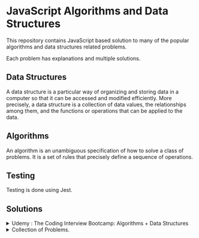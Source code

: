 # JavaScript Algorithms and Data Structures

This repository contains JavaScript based solution to many of the
popular algorithms and data structures related problems.

Each problem has explanations and multiple solutions.

## Data Structures

A data structure is a particular way of organizing and storing data in a computer so that it can
be accessed and modified efficiently. More precisely, a data structure is a collection of data
values, the relationships among them, and the functions or operations that can be applied to
the data.

## Algorithms

An algorithm is an unambiguous specification of how to solve a class of problems. It is
a set of rules that precisely define a sequence of operations.

## Testing

Testing is done using Jest.

## Solutions

<details>
  <summary> Udemy : The Coding Interview Bootcamp: Algorithms + Data Structures
 </summary>
  
  ## [Course Link](https://www.udemy.com/course/coding-interview-bootcamp-algorithms-and-data-structure/)

### Problems

| No. | Title                                                                                  | Difficulty | Topics     |
| --: | :------------------------------------------------------------------------------------- | :--------- | :--------- |
|   1 | [Reverse String](/1-exercises/reversestring)                                           | Easy       |            |
|   2 | [Palindromes](/1-exercises/palindrome)                                                 | Easy       |            |
|   3 | [Reverse Integer](/1-exercises/reverseint)                                             | Easy       |            |
|   4 | [Max Chars](/1-exercises/maxchar)                                                      | Easy       |            |
|   5 | [Classic FizzBuzz](/1-exercises/fizzbuzz)                                              | Easy       |            |
|   6 | [Array Chunk](/1-exercises/chunk)                                                      | Easy       |            |
|   7 | [Anagrams](/1-exercises/anagrams)                                                      | Easy       |            |
|   8 | [Sentence Capitalization](/1-exercises/capitalize)                                     | Easy       |            |
|   9 | [Printing Steps](/1-exercises/steps)                                                   | Easy       |            |
|  10 | [Two-Sided Steps- Pyramids](/1-exercises/pyramid)                                      | Medium     |            |
|  11 | [Find The Vowels](/1-exercises/vowels)                                                 | Easy       |            |
|  12 | [Matrix Spiral](/1-exercises/matrix)                                                   | Medium     |            |
|  13 | [Events](/1-exercises/events)                                                          | Easy       |            |
|  14 | [Fibonacci Series](/1-exercises/fib)                                                   | Easy       |            |
|  15 | [Queue](/1-exercises/queue)                                                            | Easy       |            |
|  16 | [Weaving Queue](/1-exercises/weave)                                                    | Easy       |            |
|  17 | [Stack](/1-exercises/stack)                                                            | Easy       |            |
|  18 | [Queue Using Stack](/1-exercises/qfroms)                                               | Easy       |            |
|  19 | [Linked List](/1-exercises/linkedlist)                                                 | Medium     |            |
|  20 | [Midpoint In Linked List](/1-exercises/midpointInLinkedList)                           | Easy       | 2 pointers |
|  21 | [Check If Circular Linked List](/1-exercises/circularLinkedList)                       | Easy       | 2 pointers |
|  22 | [Get Node from N position from Last Node Linked List](/1-exercises/fromLastLinkedList) | Easy       | 2 pointers |

</details>

<details>
  <summary>  Collection of Problems.
 </summary>

### Problems

| No. | Title                                         | Difficulty | Topics       |
| --: | :-------------------------------------------- | :--------- | :----------- |
|   1 | [Default Arguments](/2-exercises/defaultArgs) | Medium     | closures     |
|   2 | [8 queens](/2-exercises/8queens)              | Medium     | backtracking |
|   3 | [stocks profit](/2-exercises/profitsTarget)   | Medium     | hashing      |

</details>
